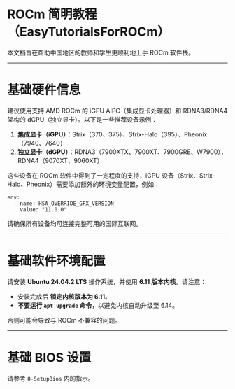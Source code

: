 
 # ROCm 简明教程（EasyTutorialsForROCm）

本文档旨在帮助中国地区的教师和学生更顺利地上手 ROCm 软件栈。

---

# 基础硬件信息

建议使用支持 AMD ROCm 的 iGPU AIPC（集成显卡处理器）和 RDNA3/RDNA4 架构的 dGPU（独立显卡）。以下是一些推荐设备示例：

1. **集成显卡（iGPU）**：Strix（370、375）、Strix-Halo（395）、Pheonix（7940、7640）
2. **独立显卡（dGPU）**：RDNA3（7900XTX、7900XT、7900GRE、W7900），RDNA4（9070XT、9060XT）

这些设备在 ROCm 软件中得到了一定程度的支持，iGPU 设备（Strix、Strix-Halo、Pheonix）需要添加额外的环境变量配置，例如：

```
env: 
  - name: HSA_OVERRIDE_GFX_VERSION
    value: "11.0.0"
```

请确保所有设备均可连接完整可用的国际互联网。

---

# 基础软件环境配置

请安装 **Ubuntu 24.04.2 LTS** 操作系统，并使用 **6.11 版本内核**。请注意：

* 安装完成后 **锁定内核版本为 6.11**。
* **不要运行 `apt upgrade` 命令**，以避免内核自动升级至 6.14。

否则可能会导致与 ROCm 不兼容的问题。

---

# 基础 BIOS 设置

请参考 `0-SetupBios` 内的指示。
